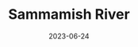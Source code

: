 ---
title: "Sammamish River"
type: river
date: 2023-06-24
hashtag: sammamish-river
state:
  - Washington
tags:
  - river
  - King County
  - Washington
---